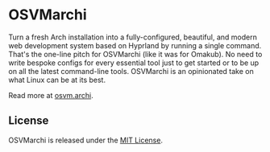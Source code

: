 # OSVMarchi

Turn a fresh Arch installation into a fully-configured, beautiful, and modern web development system based on Hyprland by running a single command. That's the one-line pitch for OSVMarchi (like it was for Omakub). No need to write bespoke configs for every essential tool just to get started or to be up on all the latest command-line tools. OSVMarchi is an opinionated take on what Linux can be at its best.

Read more at [osvm.archi](https://osvm.archi).

## License

OSVMarchi is released under the [MIT License](https://opensource.org/licenses/MIT).

